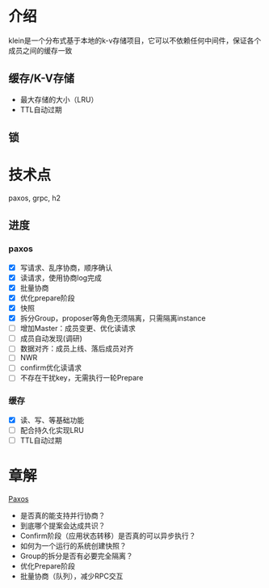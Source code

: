
# 介绍
klein是一个分布式基于本地的k-v存储项目，它可以不依赖任何中间件，保证各个成员之间的缓存一致

## 缓存/K-V存储
- 最大存储的大小（LRU）
- TTL自动过期
## 锁

# 技术点
paxos, grpc, h2

## 进度
### paxos
- [x] 写请求、乱序协商，顺序确认
- [x] 读请求，使用协商log完成
- [x] 批量协商
- [x] 优化prepare阶段
- [x] 快照
- [x] 拆分Group，proposer等角色无须隔离，只需隔离instance
- [ ] 增加Master：成员变更、优化读请求
- [ ] 成员自动发现(调研)
- [ ] 数据对齐：成员上线、落后成员对齐
- [ ] NWR
- [ ] confirm优化读请求
- [ ] 不存在干扰key，无需执行一轮Prepare

### 缓存
- [x] 读、写、等基础功能
- [ ] 配合持久化实现LRU
- [ ] TTL自动过期

# 章解
[Paxos](klein-consensus/klein-consensus-paxos/readme.md)
- 是否真的能支持并行协商？
- 到底哪个提案会达成共识？
- Confirm阶段（应用状态转移）是否真的可以异步执行？
- 如何为一个运行的系统创建快照？
- Group的拆分是否有必要完全隔离？
- 优化Prepare阶段
- 批量协商（队列），减少RPC交互